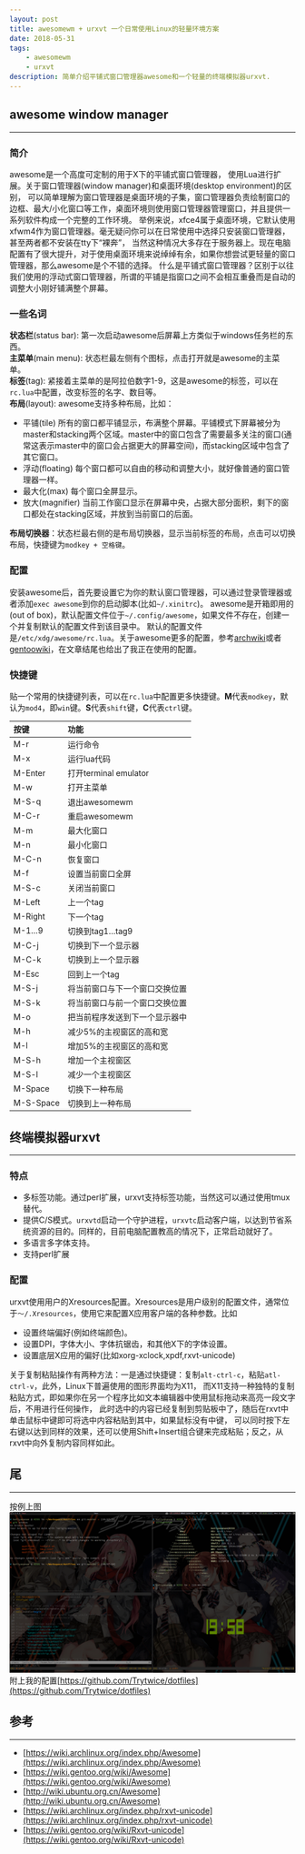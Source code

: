 ```yaml
---
layout: post
title: awesomewm + urxvt 一个日常使用Linux的轻量环境方案
date: 2018-05-31
tags: 
    - awesomewm
    - urxvt
description: 简单介绍平铺式窗口管理器awesome和一个轻量的终端模拟器urxvt.
---
```


## awesome window manager
---

### 简介
awesome是一个高度可定制的用于X下的平铺式窗口管理器，
使用Lua进行扩展。关于窗口管理器(window manager)和桌面环境(desktop environment)的区别，
可以简单理解为窗口管理器是桌面环境的子集，窗口管理器负责绘制窗口的边框、最大/小化窗口等工作，桌面环境则使用窗口管理器管理窗口，并且提供一系列软件构成一个完整的工作环境。
举例来说，xfce4属于桌面环境，它默认使用xfwm4作为窗口管理器。毫无疑问你可以在日常使用中选择只安装窗口管理器，甚至两者都不安装在tty下“裸奔”，
当然这种情况大多存在于服务器上。现在电脑配置有了很大提升，对于使用桌面环境来说绰绰有余，如果你想尝试更轻量的窗口管理器，那么awesome是个不错的选择。
什么是平铺式窗口管理器？区别于以往我们使用的浮动式窗口管理器，所谓的平铺是指窗口之间不会相互重叠而是自动的调整大小刚好铺满整个屏幕。

### 一些名词
**状态栏**(status bar): 第一次启动awesome后屏幕上方类似于windows任务栏的东西。  
**主菜单**(main menu): 状态栏最左侧有个图标，点击打开就是awesome的主菜单。  
**标签**(tag): 紧接着主菜单的是阿拉伯数字1-9，这是awesome的标签，可以在`rc.lua`中配置，改变标签的名字、数目等。  
**布局**(layout): awesome支持多种布局，比如：
- 平铺(tile) 所有的窗口都平铺显示，布满整个屏幕。平铺模式下屏幕被分为master和stacking两个区域。master中的窗口包含了需要最多关注的窗口(通常这表示master中的窗口会占据更大的屏幕空间)，而stacking区域中包含了其它窗口。
- 浮动(floating) 每个窗口都可以自由的移动和调整大小，就好像普通的窗口管理器一样。
- 最大化(max) 每个窗口全屏显示。
- 放大(magnifier) 当前工作窗口显示在屏幕中央，占据大部分面积，剩下的窗口都处在stacking区域，并放到当前窗口的后面。

**布局切换器**：状态栏最右侧的是布局切换器，显示当前标签的布局，点击可以切换布局，快捷键为`modkey + 空格键`。

### 配置
安装awesome后，首先要设置它为你的默认窗口管理器，可以通过登录管理器或者添加`exec awesome`到你的启动脚本(比如`~/.xinitrc`)。
awesome是开箱即用的(out of box)，默认配置文件位于`~/.config/awesome`，如果文件不存在，创建一个并复制默认的配置文件到该目录中。
默认的配置文件是`/etc/xdg/awesome/rc.lua`。关于awesome更多的配置，参考[archwiki](https://wiki.archlinux.org/index.php/Awesome)或者[gentoowiki](https://wiki.gentoo.org/wiki/Awesome)，在文章结尾也给出了我正在使用的配置。

### 快捷键
贴一个常用的快捷键列表，可以在`rc.lua`中配置更多快捷键。**M**代表`modkey`，默认为`mod4`，即`win`键。**S**代表`shift`键，**C**代表`ctrl`键。

|按键|功能|
|:---|:---|
|M-r|运行命令|
|M-x|运行lua代码|
|M-Enter|打开terminal emulator|
|M-w|打开主菜单|
|M-S-q|退出awesomewm|
|M-C-r|重启awesomewm|
|M-m|最大化窗口|
|M-n|最小化窗口|
|M-C-n|恢复窗口|
|M-f|设置当前窗口全屏|
|M-S-c|关闭当前窗口|
|M-Left|上一个tag|
|M-Right|下一个tag|
|M-1…9|切换到tag1…tag9|
|M-C-j|切换到下一个显示器|
|M-C-k|切换到上一个显示器|
|M-Esc|回到上一个tag|
|M-S-j|将当前窗口与下一个窗口交换位置|
|M-S-k|将当前窗口与前一个窗口交换位置|
|M-o|把当前程序发送到下一个显示器中|
|M-h|减少5%的主视窗区的高和宽|
|M-l|增加5%的主视窗区的高和宽|
|M-S-h|增加一个主视窗区|
|M-S-l|减少一个主视窗区|
|M-Space|切换下一种布局|
|M-S-Space|切换到上一种布局|


## 终端模拟器urxvt
---

### 特点
- 多标签功能。通过perl扩展，urxvt支持标签功能，当然这可以通过使用tmux替代。
- 提供C/S模式。`urxvtd`启动一个守护进程，`urxvtc`启动客户端，以达到节省系统资源的目的。同样的，目前电脑配置教高的情况下，正常启动就好了。
- 多语言多字体支持。
- 支持perl扩展

### 配置
urxvt使用用户的Xresources配置。Xresources是用户级别的配置文件，通常位于`～/.Xresources`，使用它来配置X应用客户端的各种参数。比如
- 设置终端偏好(例如终端颜色)。
- 设置DPI，字体大小、字体抗锯齿，和其他X下的字体设置。
- 设置底层X应用的偏好(比如xorg-xclock,xpdf,rxvt-unicode)

关于复制粘贴操作有两种方法：一是通过快捷键：复制`alt-ctrl-c`，粘贴`atl-ctrl-v`，此外，Linux下普遍使用的图形界面均为X11，
而X11支持一种独特的复制粘贴方式，即如果你在另一个程序比如文本编辑器中使用鼠标拖动来高亮一段文字后，不用进行任何操作，
此时选中的内容已经复制到剪贴板中了，随后在rxvt中单击鼠标中键即可将选中内容粘贴到其中，如果鼠标没有中键，
可以同时按下左右键以达到同样的效果，还可以使用Shift+Insert组合键来完成粘贴；反之，从rxvt中向外复制内容同样如此。

## 尾
---
按例上图![](/assets/images/awesomewm-and-urxvt.png)
附上我的配置[https://github.com/Trytwice/dotfiles](https://github.com/Trytwice/dotfiles)

## 参考
---
- [https://wiki.archlinux.org/index.php/Awesome](https://wiki.archlinux.org/index.php/Awesome)
- [https://wiki.gentoo.org/wiki/Awesome](https://wiki.gentoo.org/wiki/Awesome)
- [http://wiki.ubuntu.org.cn/Awesome](http://wiki.ubuntu.org.cn/Awesome)
- [https://wiki.archlinux.org/index.php/rxvt-unicode](https://wiki.archlinux.org/index.php/rxvt-unicode)
- [https://wiki.gentoo.org/wiki/Rxvt-unicode](https://wiki.gentoo.org/wiki/Rxvt-unicode)


